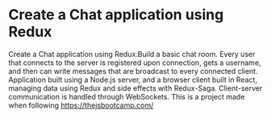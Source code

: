 # Create a Chat application using Redux
 Create a Chat application using Redux.Build a basic chat room.
 Every user that connects to the server is registered upon connection, gets a username, and then can write messages that are broadcast to every connected client.
Application built using a Node.js server, and a browser client built in React, managing data using Redux and side effects with Redux-Saga.
Client-server communication is handled through WebSockets.
This is a project made when following https://thejsbootcamp.com/
